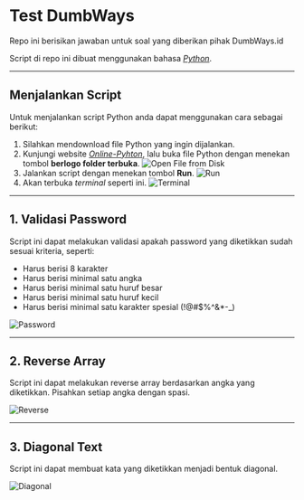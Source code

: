 # Test DumbWays

Repo ini berisikan jawaban untuk soal yang diberikan pihak DumbWays.id

Script di repo ini dibuat menggunakan bahasa _[Python](https://www.python.org/ "Python")_.

---

## Menjalankan Script
Untuk menjalankan script Python anda dapat menggunakan cara sebagai berikut:
1. Silahkan mendownload file Python yang ingin dijalankan.
2. Kunjungi website _[Online-Pyhton](https://www.online-python.com/ 'Online-Pyhton')_, lalu buka file Python dengan menekan tombol **berlogo folder terbuka**. ![Open File from Disk](https://cdn.discordapp.com/attachments/429331992987828226/884354751528075284/unknown.png)
3. Jalankan script dengan menekan tombol **Run**. ![Run](https://cdn.discordapp.com/attachments/429331992987828226/884356170456907786/unknown.png)
4. Akan terbuka _terminal_ seperti ini. ![Terminal](https://cdn.discordapp.com/attachments/429331992987828226/884356722511188020/unknown.png)

---

## 1. Validasi Password

Script ini dapat melakukan validasi apakah password yang diketikkan sudah sesuai kriteria, seperti:
* Harus berisi 8 karakter
* Harus berisi minimal satu angka
* Harus berisi minimal satu huruf besar
* Harus berisi minimal satu huruf kecil
* Harus berisi minimal satu karakter spesial (!@#$%^&*-_)

![Password](https://media.discordapp.net/attachments/429331992987828226/884380300367528036/unknown.png)

---

## 2. Reverse Array

Script ini dapat melakukan reverse array berdasarkan angka yang diketikkan. Pisahkan setiap angka dengan spasi.

![Reverse](https://cdn.discordapp.com/attachments/429331992987828226/884380952179126272/unknown.png)

---

## 3. Diagonal Text

Script ini dapat membuat kata yang diketikkan menjadi bentuk diagonal.

![Diagonal](https://media.discordapp.net/attachments/429331992987828226/884381314831237140/unknown.png)